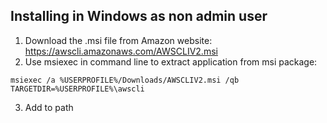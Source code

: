 ## Installing in Windows as non admin user

1. Download the .msi file from Amazon website: https://awscli.amazonaws.com/AWSCLIV2.msi
2. Use msiexec in command line to extract application from msi package:

```shell
msiexec /a %USERPROFILE%/Downloads/AWSCLIV2.msi /qb TARGETDIR=%USERPROFILE%\awscli
```
3. Add to path
